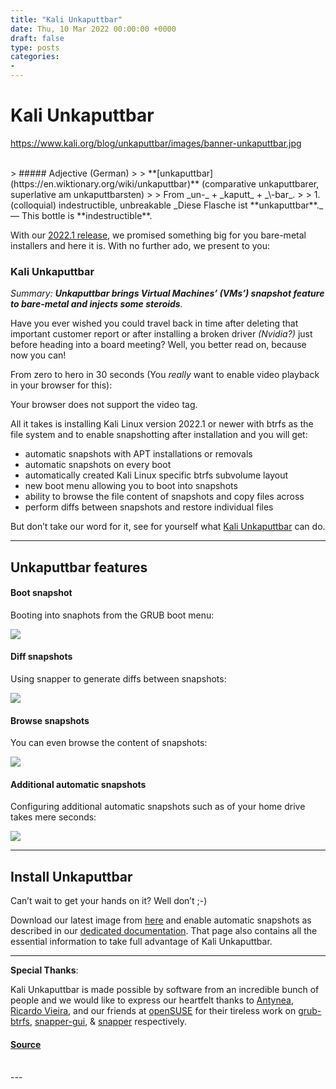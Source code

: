 ```yaml
---
title: "Kali Unkaputtbar"
date: Thu, 10 Mar 2022 00:00:00 +0000
draft: false
type: posts
categories: 
- 
---
```

# Kali Unkaputtbar
https://www.kali.org/blog/unkaputtbar/images/banner-unkaputtbar.jpg
<br/>

<br/>
> ##### Adjective (German)
> 
> **[unkaputtbar](https://en.wiktionary.org/wiki/unkaputtbar)** (comparative unkaputtbarer, superlative am unkaputtbarsten)
> 
> From _un-_ + _kaputt_ + _\-bar_.
> 
> 1.  (colloquial) indestructible, unbreakable _Diese Flasche ist **unkaputtbar**._ ― This bottle is **indestructible**.

With our [2022.1 release](https://www.kali.org/blog/kali-linux-2022-1-release/), we promised something big for you bare-metal installers and here it is. With no further ado, we present to you:

### Kali Unkaputtbar

_Summary: **Unkaputtbar brings Virtual Machines’ (VMs’) snapshot feature to bare-metal and injects some steroids**._

Have you ever wished you could travel back in time after deleting that important customer report or after installing a broken driver _(Nvidia?)_ just before heading into a board meeting? Well, you better read on, because now you can!

From zero to hero in 30 seconds (You _really_ want to enable video playback in your browser for this):

 Your browser does not support the video tag.

All it takes is installing Kali Linux version 2022.1 or newer with btrfs as the file system and to enable snapshotting after installation and you will get:

-   automatic snapshots with APT installations or removals
-   automatic snapshots on every boot
-   automatically created Kali Linux specific btrfs subvolume layout
-   new boot menu allowing you to boot into snapshots
-   ability to browse the file content of snapshots and copy files across
-   perform diffs between snapshots and restore individual files

But don’t take our word for it, see for yourself what [Kali Unkaputtbar](https://www.kali.org/docs/installation/btrfs/) can do.

* * *

Unkaputtbar features
--------------------

#### Boot snapshot

Booting into snaphots from the GRUB boot menu:

[![](https://www.kali.org/blog/unkaputtbar/images/btrfs-50-rollback1.png)](https://www.kali.org/blog/unkaputtbar/images/btrfs-50-rollback1.png)

#### Diff snapshots

Using snapper to generate diffs between snapshots:

[![](https://www.kali.org/blog/unkaputtbar/images/btrfs-60-diff1.png)](https://www.kali.org/blog/unkaputtbar/images/btrfs-60-diff1.png)

#### Browse snapshots

You can even browse the content of snapshots:

[![](https://www.kali.org/blog/unkaputtbar/images/btrfs-70-browse1.png)](https://www.kali.org/blog/unkaputtbar/images/btrfs-70-browse1.png)

#### Additional automatic snapshots

Configuring additional automatic snapshots such as of your home drive takes mere seconds:

[![](https://www.kali.org/blog/unkaputtbar/images/btrfs-030-snapper-config2.png)](https://www.kali.org/blog/unkaputtbar/images/btrfs-030-snapper-config2.png)

* * *

Install Unkaputtbar
-------------------

Can’t wait to get your hands on it? Well don’t ;-)

Download our latest image from [here](https://www.kali.org/get-kali/#kali-installer-images) and enable automatic snapshots as described in our [dedicated documentation](https://www.kali.org/docs/installation/btrfs/). That page also contains all the essential information to take full advantage of Kali Unkaputtbar.

* * *

**Special Thanks**:

Kali Unkaputtbar is made possible by software from an incredible bunch of people and we would like to express our heartfelt thanks to [Antynea](https://github.com/Antynea), [Ricardo Vieira](https://github.com/ricardomv), and our friends at [openSUSE](https://www.opensuse.org/) for their tireless work on [grub-btrfs](https://pkg.kali.org/pkg/grub-btrfs), [snapper-gui](https://pkg.kali.org/pkg/snapper-gui), & [snapper](https://pkg.kali.org/pkg/snapper) respectively.

#### [Source](https://www.kali.org/blog/unkaputtbar/)

<br/>
---
